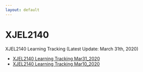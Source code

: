 ```yaml
---
layout: default
---
```




# XJEL2140
XJEL2140 Learning Tracking (Latest Update: March 31th, 2020)
*   [XJEL2140 Learning Tracking Mar31_2020](./Tracking_REV_02.html)
*   [XJEL2140 Learning Tracking Mar10_2020](./Tracking_REV_01.html)

